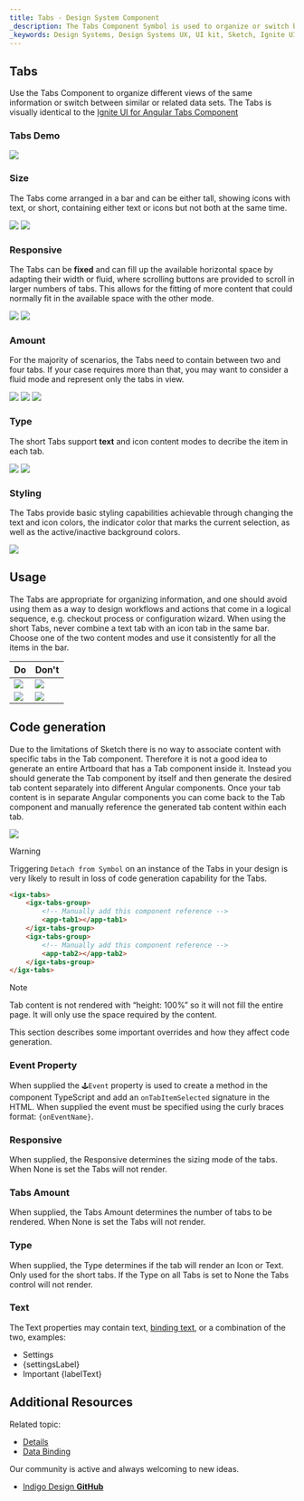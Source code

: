 ```yaml
---
title: Tabs - Design System Component
_description: The Tabs Component Symbol is used to organize or switch between information.
_keywords: Design Systems, Design Systems UX, UI kit, Sketch, Ignite UI for Angular, Sketch to Angular, Sketch to Angular, Angular, Angular Design System, Export code from Sketch, Design Kits for Angular, Sketch HTML, Sketch to HTML, Sketch UI kits
---
```


## Tabs

Use the Tabs Component to organize different views of the same information or switch between similar or related data sets. The Tabs is visually identical to the [Ignite UI for Angular Tabs Component](https://www.infragistics.com/products/ignite-ui-angular/angular/components/tabs.html)

### Tabs Demo

<img src="../images/tabs_demo.png" srcset="../images/tabs_demo@2x.png 2x" />

### Size

The Tabs come arranged in a bar and can be either tall, showing icons with text, or short, containing either text or icons but not both at the same time.

<img src="../images/tabs_short.png" srcset="../images/tabs_short@2x.png 2x" />
<img src="../images/tabs_tall.png" srcset="../images/tabs_tall@2x.png 2x" />

### Responsive

The Tabs can be **fixed** and can fill up the available horizontal space by adapting their width or fluid, where scrolling buttons are provided to scroll in larger numbers of tabs. This allows for the fitting of more content that could normally fit in the available space with the other mode.

<img src="../images/tabs_fixed.png" srcset="../images/tabs_fixed@2x.png 2x" />
<img src="../images/tabs_fluid.png" srcset="../images/tabs_fluid@2x.png 2x" />

### Amount

For the majority of scenarios, the Tabs need to contain between two and four tabs. If your case requires more than that, you may want to consider a fluid mode and represent only the tabs in view.

<img src="../images/tabs_2.png" srcset="../images/tabs_2@2x.png 2x" />
<img src="../images/tabs_3.png" srcset="../images/tabs_3@2x.png 2x" />
<img src="../images/tabs_4.png" srcset="../images/tabs_4@2x.png 2x" />

### Type

The short Tabs support **text** and icon content modes to decribe the item in each tab.

<img src="../images/tabs_text.png" srcset="../images/tabs_text@2x.png 2x" />
<img src="../images/tabs_icons.png" srcset="../images/tabs_icons@2x.png 2x" />

### Styling

The Tabs provide basic styling capabilities achievable through changing the text and icon colors, the indicator color that marks the current selection, as well as the active/inactive background colors.

<img src="../images/tabs_styling.png" srcset="../images/tabs_styling@2x.png 2x" />

## Usage

The Tabs are appropriate for organizing information, and one should avoid using them as a way to design workflows and actions that come in a logical sequence, e.g. checkout process or configuration wizard. When using the short Tabs, never combine a text tab with an icon tab in the same bar. Choose one of the two content modes and use it consistently for all the items in the bar.

| Do                                                                         | Don't                                                                          |
| -------------------------------------------------------------------------- | ------------------------------------------------------------------------------ |
| <img src="../images/tabs_do1.png" srcset="../images/tabs_do1@2x.png 2x" /> | <img src="../images/tabs_dont1.png" srcset="../images/tabs_dont1@2x.png 2x" /> |
| <img src="../images/tabs_do2.png" srcset="../images/tabs_do2@2x.png 2x" /> | <img src="../images/tabs_dont2.png" srcset="../images/tabs_dont2@2x.png 2x" /> |

## Code generation

Due to the limitations of Sketch there is no way to associate content with specific tabs in the Tab component. Therefore it is not a good idea to generate an entire Artboard that has a Tab component inside it. Instead you should generate the Tab component by itself and then generate the desired tab content separately into different Angular components. Once your tab content is in separate Angular components you can come back to the Tab component and manually reference the generated tab content within each tab.

<img src="../images/tabs_limitation.png" />

> [!WARNING]
> Triggering `Detach from Symbol` on an instance of the Tabs in your design is very likely to result in loss of code generation capability for the Tabs.

```html
<igx-tabs>
    <igx-tabs-group>
        <!-- Manually add this component reference -->
        <app-tab1></app-tab1>
    </igx-tabs-group>
    <igx-tabs-group>
        <!-- Manually add this component reference -->
        <app-tab2></app-tab2>
    </igx-tabs-group>
</igx-tabs>
```

> [!Note]
> Tab content is not rendered with “height: 100%” so it will not fill the entire page. It will only use the space required by the content.

This section describes some important overrides and how they affect code generation.

### Event Property

When supplied the `🕹️Event` property is used to create a method in the component TypeScript and add an `onTabItemSelected` signature in the HTML. When supplied the event must be specified using the curly braces format: `{onEventName}`.

### Responsive

When supplied, the Responsive determines the sizing mode of the tabs. When None is set the Tabs will not render.

### Tabs Amount

When supplied, the Tabs Amount determines the number of tabs to be rendered. When None is set the Tabs will not render.

### Type

When supplied, the Type determines if the tab will render an Icon or Text. Only used for the short tabs. If the Type on all Tabs is set to None the Tabs control will not render.

### Text

The Text properties may contain text, [binding text](../codegen/data-binding.md), or a combination of the two, examples:

- Settings
- {settingsLabel}
- Important {labelText}

## Additional Resources

Related topic:

- [Details](../patterns/details.md)
- [Data Binding](../codegen/data-binding.md)
  <div class="divider--half"></div>

Our community is active and always welcoming to new ideas.

- [Indigo Design **GitHub**](https://github.com/IgniteUI/design-system-docfx)

